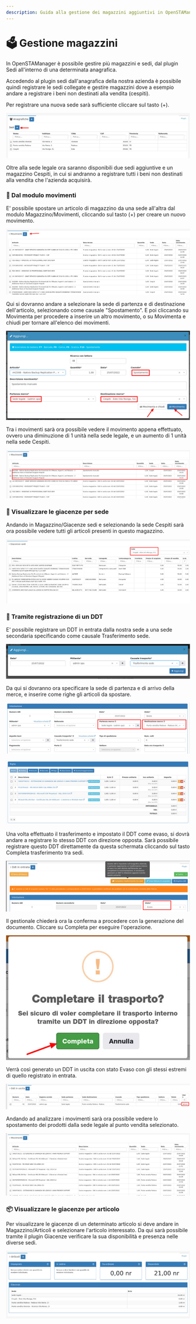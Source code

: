 ```yaml
---
description: Guida alla gestione dei magazzini aggiuntivi in OpenSTAManager
---
```


# 🗳 Gestione magazzini

In OpenSTAManager è possibile gestire più magazzini e sedi, dal plugin Sedi all'interno di una determinata anagrafica.

Accedendo al plugin sedi dall'anagrafica della nostra azienda è possibile quindi registrare le sedi collegate e gestire magazzini dove a esempio andare a registrare i beni non destinati alla vendita (cespiti).

Per registrare una nuova sede sarà sufficiente cliccare sul tasto (+).

![](<../../.gitbook/assets/immagine (260).png>)

Oltre alla sede legale ora saranno disponibili due sedi aggiuntive e un magazzino Cespiti, in cui si andranno a registrare tutti i beni non destinati alla vendita che l'azienda acquisirà.

### 🚚 Dal modulo movimenti

E' possibile spostare un articolo di magazzino da una sede all'altra dal modulo Magazzino/Movimenti, cliccando sul tasto (+) per creare un nuovo movimento.

![](<../../.gitbook/assets/immagine (252).png>)

Qui si dovranno andare a selezionare la sede di partenza e di destinazione dell'articolo, selezionando come causale "Spostamento". E poi cliccando su Movimenta per procedere a inserire un altro movimento, o su Movimenta e chiudi per tornare all'elenco dei movimenti.

![](<../../.gitbook/assets/immagine (244).png>)

Tra i movimenti sarà ora possibile vedere il movimento appena effettuato, ovvero una diminuzione di 1 unità nella sede legale, e un aumento di 1 unità nella sede Cespiti.

![](<../../.gitbook/assets/immagine (262).png>)

### 🏡 Visualizzare le giacenze per sede

Andando in Magazzino/Giacenze sedi e selezionando la sede Cespiti sarà ora possibile vedere tutti gli articoli presenti in questo magazzino.

![](<../../.gitbook/assets/immagine (265).png>)

### 🧾 Tramite registrazione di un DDT

E' possibile registrare un DDT in entrata dalla nostra sede a una sede secondaria specificando come causale Trasferimento sede.

![](<../../.gitbook/assets/immagine (310).png>)

Da qui si dovranno ora specificare la sede di partenza e di arrivo della merce, e inserire come righe gli articoli da spostare.

![](<../../.gitbook/assets/immagine (253).png>)

![](<../../.gitbook/assets/immagine (315).png>)

Una volta effettuato il trasferimento e impostato il DDT come evaso, si dovrà andare a registrare lo stesso DDT con direzione opposta. Sarà possibile registrare questo DDT direttamente da questa schermata cliccando sul tasto Completa trasferimento tra sedi.

![](<../../.gitbook/assets/immagine (306).png>)

Il gestionale chiederà ora la conferma a procedere con la generazione del documento. Cliccare su Completa per eseguire l'operazione.

&#x20;                                                                <img src="../../.gitbook/assets/immagine (302).png" alt="" data-size="original">



Verrà così generato un DDT in uscita con stato Evaso con gli stessi estremi di quello registrato in entrata.

![](<../../.gitbook/assets/immagine (273).png>)

Andando ad analizzare i movimenti sarà ora possibile vedere lo spostamento dei prodotti dalla sede legale al punto vendita selezionato.

![](<../../.gitbook/assets/immagine (470).png>)

### 📦 Visualizzare le giacenze per articolo

Per visualizzare le giacenze di un determinato articolo si deve andare in Magazzino/Articoli e selezionare l'articolo interessato. Da qui sarà possibile tramite il plugin Giacenze verificare la sua disponibilità e presenza nelle diverse sedi.

![](<../../.gitbook/assets/immagine (308).png>)
